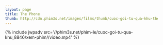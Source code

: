 ```yaml
---
layout: page
title: The Phone
thumb: http://cdn.phim3s.net/images/films/thumb/cuoc-goi-tu-qua-khu-the-phone-2015.jpg
---
```

{% include jwpadv src='//phim3s.net/phim-le/cuoc-goi-tu-qua-khu_8846/xem-phim//video.mp4' %}